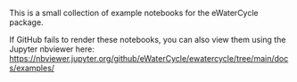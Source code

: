 This is a small collection of example notebooks for the eWaterCycle package.

If GitHub fails to render these notebooks, you can also view them using the Jupyter nbviewer here: https://nbviewer.jupyter.org/github/eWaterCycle/ewatercycle/tree/main/docs/examples/
